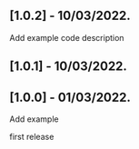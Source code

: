 ## [1.0.2] - 10/03/2022.
Add example code description
## [1.0.1] - 10/03/2022.

## [1.0.0] - 01/03/2022.

Add example

first release
